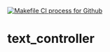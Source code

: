 [![Makefile CI process for Github](https://github.com/ant358/text_controller/actions/workflows/devops-github.yml/badge.svg)](https://github.com/ant358/text_controller/actions/workflows/devops-github.yml)

# text_controller



